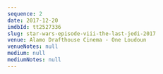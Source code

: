 ```yaml
---
sequence: 2
date: 2017-12-20
imdbId: tt2527336
slug: star-wars-episode-viii-the-last-jedi-2017
venue: Alamo Drafthouse Cinema - One Loudoun
venueNotes: null
medium: null
mediumNotes: null
---
```


